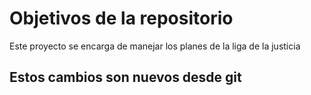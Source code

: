 # Objetivos de la repositorio

Este proyecto se encarga de manejar los planes de la liga de la justicia


## Estos cambios son nuevos desde git
